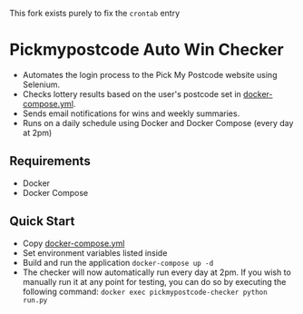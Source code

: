 This fork exists purely to fix the `crontab` entry

# Pickmypostcode Auto Win Checker

- Automates the login process to the Pick My Postcode website using Selenium.
- Checks lottery results based on the user's postcode set in [docker-compose.yml](./docker-compose.yml).
- Sends email notifications for wins and weekly summaries.
- Runs on a daily schedule using Docker and Docker Compose (every day at 2pm)

## Requirements

- Docker
- Docker Compose

## Quick Start

* Copy [docker-compose.yml](./docker-compose.yml)
* Set environment variables listed inside
* Build and run the application `docker-compose up -d`
* The checker will now automatically run every day at 2pm. If you wish to manually run it at any point for testing, you can do so by executing the following command: `docker exec pickmypostcode-checker python run.py`
